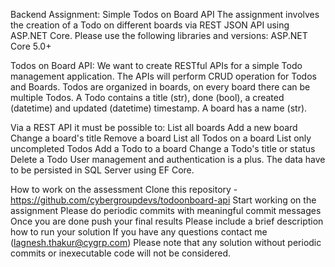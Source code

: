Backend Assignment: Simple Todos on Board API
The assignment involves the creation of a Todo on different boards via REST JSON API using ASP.NET Core. Please use the following libraries and versions:
ASP.NET Core 5.0+

Todos on Board API:
We want to create RESTful APIs for a simple Todo management application. The APIs will perform CRUD operation for Todos and Boards.
Todos are organized in boards, on every board there can be multiple Todos.
A Todo contains a title (str), done (bool), a created (datetime) and updated (datetime) timestamp. A board has a name (str).

Via a REST API it must be possible to:
    List all boards
    Add a new board
    Change a board's title
    Remove a board
    List all Todos on a board
    List only uncompleted Todos
    Add a Todo to a board
    Change a Todo's title or status
    Delete a Todo
User management and authentication is a plus. The data have to be persisted in SQL Server using EF Core.

How to work on the assessment
    Clone this repository - https://github.com/cybergroupdevs/todoonboard-api
    Start working on the assignment
    Please do periodic commits with meaningful commit messages
    Once you are done push your final results
    Please include a brief description how to run your solution
    If you have any questions contact me (lagnesh.thakur@cygrp.com)
    Please note that any solution without periodic commits or inexecutable code will not be considered.